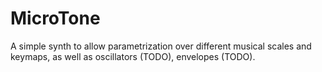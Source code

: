 # MicroTone
A simple synth to allow parametrization over different musical scales and keymaps, as well as oscillators (TODO), envelopes (TODO).